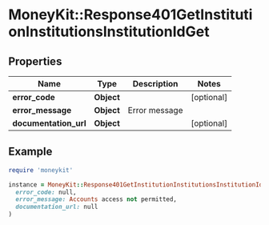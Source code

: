 # MoneyKit::Response401GetInstitutionInstitutionsInstitutionIdGet

## Properties

| Name | Type | Description | Notes |
| ---- | ---- | ----------- | ----- |
| **error_code** | **Object** |  | [optional] |
| **error_message** | **Object** | Error message |  |
| **documentation_url** | **Object** |  | [optional] |

## Example

```ruby
require 'moneykit'

instance = MoneyKit::Response401GetInstitutionInstitutionsInstitutionIdGet.new(
  error_code: null,
  error_message: Accounts access not permitted,
  documentation_url: null
)
```

